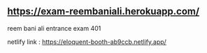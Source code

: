 ##  https://exam-reembaniali.herokuapp.com/

reem bani ali 
entrance exam 401 

netlify link : https://eloquent-booth-ab9ccb.netlify.app/